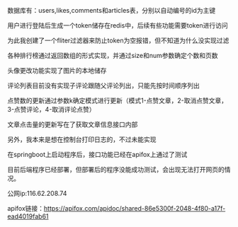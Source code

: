 数据库有：users,likes,comments和articles表，分别以自动编号的id为主键

用户进行登陆后生成一个token储存在redis中，后续有些功能需要token进行访问

为此我创建了一个fliter过滤器来防止token为空报错，但不知道为什么没实现过滤

各种排行榜通过返回数组的形式实现，并通过size和num参数确定个数和页数

头像更改功能实现了图片的本地储存

评论列表目前没有实现子评论跟随父评论列出，只能先按时间顺序列出

点赞数的更新通过参数k确定模式进行更新（模式1-点赞文章，2-取消点赞文章，3-点赞评论，4-取消评论点赞）

文章点击量的更新写在了获取文章信息接口内部

另外，我本来是想在控制台打印日志的，不过未能实现

在springboot上启动程序后，接口功能已经在apifox上通过了测试

目前后端程序已经部署，但部署后的程序没能成功测试，会出现无法打开网页的情况。

公网ip:116.62.208.74

apifox链接：https://apifox.com/apidoc/shared-86e5300f-2048-4f80-a17f-ead4019fab61
